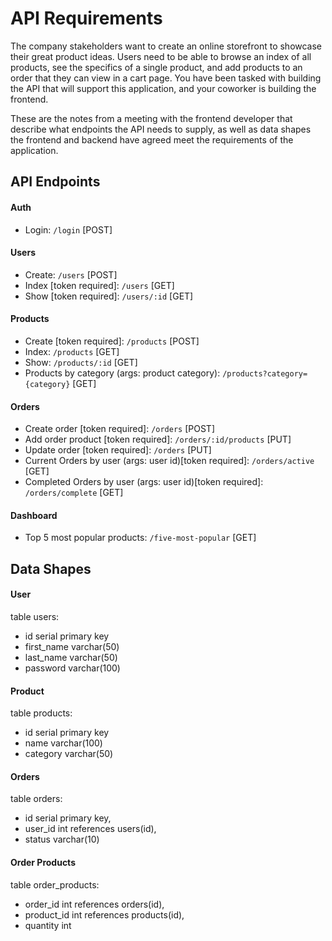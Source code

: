 # API Requirements

The company stakeholders want to create an online storefront to showcase their great product ideas. Users need to be able to browse an index of all products, see the specifics of a single product, and add products to an order that they can view in a cart page. You have been tasked with building the API that will support this application, and your coworker is building the frontend.

These are the notes from a meeting with the frontend developer that describe what endpoints the API needs to supply, as well as data shapes the frontend and backend have agreed meet the requirements of the application.

## API Endpoints

#### Auth

- Login: `/login` [POST]

#### Users

- Create: `/users` [POST]
- Index [token required]: `/users` [GET]
- Show [token required]: `/users/:id` [GET]

#### Products

- Create [token required]: `/products` [POST]
- Index: `/products` [GET]
- Show: `/products/:id` [GET]
- Products by category (args: product category): `/products?category={category}` [GET]

#### Orders

- Create order [token required]: `/orders` [POST]
- Add order product [token required]: `/orders/:id/products` [PUT]
- Update order [token required]: `/orders` [PUT]
- Current Orders by user (args: user id)[token required]: `/orders/active` [GET]
- Completed Orders by user (args: user id)[token required]: `/orders/complete` [GET]

#### Dashboard

- Top 5 most popular products: `/five-most-popular` [GET]

## Data Shapes

#### User

table users:

- id serial primary key
- first_name varchar(50)
- last_name varchar(50)
- password varchar(100)

#### Product

table products:

- id serial primary key
- name varchar(100)
- category varchar(50)

#### Orders

table orders:

- id serial primary key,
- user_id int references users(id),
- status varchar(10)

#### Order Products

table order_products:

- order_id int references orders(id),
- product_id int references products(id),
- quantity int
